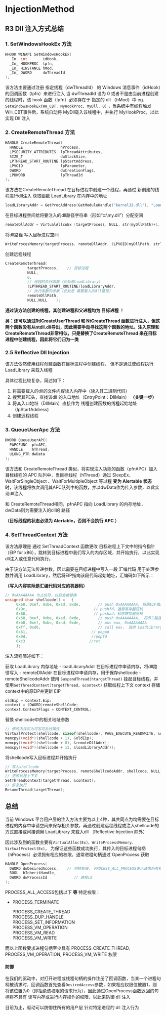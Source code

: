 # InjectionMethod


## R3 Dll 注入方式总结

### 1. SetWindowsHookEx 方法

```c
HHOOK WINAPI SetWindowsHookEx(
  _In_ int       idHook,
  _In_ HOOKPROC  lpfn,
  _In_ HINSTANCE hMod,
  _In_ DWORD     dwThreadId
);
```

该方法主要通过注册 指定线程（dwThreadId） 的 Windows 消息事件（idHook）的回调函数（lpfn）来进行注入 当 dwThreadId 设为 0 或者不是由当前进程创建的线程时，该 hook 函数（lpfn）必须存在于 指定的 dll （hMod）中 eg. `SetWindowsHookEx(WH_CBT, MyHookProc, MyDll, 0)` ，当系统中有线程触发 WH\_CBT事件后，系统自动将 MyDll载入该线程中，并执行 MyHookProc，以此实现 Dll 注入

### 2. CreateRemoteThread 方法

```c
HANDLE CreateRemoteThread(
  HANDLE                 hProcess,
  LPSECURITY_ATTRIBUTES  lpThreadAttributes,
  SIZE_T                 dwStackSize,
  LPTHREAD_START_ROUTINE lpStartAddress,
  LPVOID                 lpParameter,
  DWORD                  dwCreationFlags,
  LPDWORD                lpThreadId
);
```

该方法在CreateRemoteThread 在目标进程中创建一个线程，再通过 新创建的线程进行dll注入 
获取函数 LoadLibrary 在内存中的地址
```c    
loadLibraryAddr = GetProcAddress(GetModuleHandle("kernel32.dll"), "LoadLibraryA");
``` 
在目标进程空间给将要注入的dll路径字符串（形如“c:\my.dll”）分配空间
```c
remoteDllAddr = VirtualAllcoEx (targetProcess, NULL, str(myDllPath)+1, MEM_COMMIT | MEM_READWRITE);
```
将dll路径 写入目标进程空间
```c
WriteProcesMemory(targetProcess, remoteDllAddr, (LPVOID)myDllPath, strlen(myDllPath)+1, NULL);  
```
创建远程线程
```c
CreateRemoteThread(
	      targetProcess,    // 目标进程
	      NULL,
	      0,
	      // 线程的执行函数（此处是LoadLibrary)
	      (LPTHREAD_START_ROUTINE)loadLibraryAddr, 
	      // 执行函数的参数（此处是 需要载入的dll路径）
	      remoteDllPath,
	      NULL,NULL    );    
```

**通过该方法创建的线程，其创建进程和父进程均为 目标进程 ！**

**另：还可以通过RtlCreateUserThread 和 NtCreateThread 函数进行注入，但这两个函数没有从ntdll.dll导出，因此需要手动寻找这两个函数的地址。注入原理和 CreateRemoteThread非常相似，只是替换了CreateRemoteThread 来在目标进程中创建线程，因此将它们归为一类**

### 2.5  Reflective Dll Injection

该方法依然使用线程创建函数在目标进程中创建线程， 但不是通过使线程执行 LoadLibrary 来载入线程

具体过程比较复杂，简述如下：

1. 将需要载入的dll的文件内容读入内存中（读入其二进制代码）
2. 搜索其PE头，查找该dll 的入口地址（EntryPoint：DllMain）  **（关键一步）**
3. 将其入口地址（DllMain）直接作为 线程创建函数的线程起始地址（lpStartAddress\)
4. 创建远程线程

### 3. QueueUserApc 方法

```c
DWORD QueueUserAPC(
  PAPCFUNC  pfnAPC,
  HANDLE    hThread,
  ULONG_PTR dwData
);
```

该方法和 CreateRemoteThread 类似，将实现注入功能的函数（pfnAPC）加入目标线程的 APC 队列中，当目标线程（hThread）通过 SleepEx、WaitForSingleObject 、WaitForMultipleObject 等过程 **变为 Alertable 状态** 时，该线程将依次调用其APC队列中的函数，并以dwData作为传入参数，以此实现dll注入

和 CreateRemoteThread相同，pfnAPC 指向 LoadLibrary 的内存地址，dwData则为需要注入的dll的 路径

  **（目标线程的状态必须为 Alertable，否则不会执行 APC ）**

### 4. SetThreadContext 方法

该方法原理是 通过 SetThreadContext 函数更改 目标进程上下文中的指令指针（EIP for x86），跳转到目标进程中我们写入的内存区域，并开始执行，以此实现dll注入或任意代码执行。

由于该方法无法传递参数，因此需要在目标进程中写入一段 汇编代码 用于处理参数并调用 LoadLibrary，然后将EIP指向该段代码起始地址，汇编码如下所示：

  **（写入内容实际是汇编代码对应的机器码）**

```c
// 0xAAAAAAAA 为占位符，以后会被替换   
unsigned char shellcode[] =   {
	 0x68, 0xef, 0xbe, 0xad, 0xde,        // push 0xAAAAAAAA, 将原EIP值压栈
	 0x9c,                              // pushfd，通用寄存器压栈
	 0x60,                              // pushad，标志寄存器压栈
	 0x68, 0xef, 0xbe, 0xad, 0xde,        // push 0xAAAAAAAA， 将dll路径压栈（传参）
	 0xb8, 0xef, 0xbe, 0xad, 0xde,        // mov eax, 0xAAAAAAAA 
	 0xff, 0xd0,                          // call eax， 调用 LoadLibrary
	 0x61,                             // popad
	 0x9d,                             //popfd
	 0xc3                             //ret   
	 };
   ```

注入流程简述如下：

获取 LoadLibrary 内存地址 - loadLibraryAddr
在目标进程中申请内存，将dll路径写入 - remoteDllAddr
在目标进程中申请内存，用于保存shellcode - remoteShellcodeAddr
使用 `SuspendThread(htargetThread)` 挂起目标线程，并使用`GetThreadContext(targetThread, &context)` 获取线程上下文 context
存储 context中的原EIP并更新 EIP

 ```c
oldEip = context.Eip;
context = (DWORD)remoteShellCode;
context.ContextFlags = CONTEXT_CONTROL;
```

替换 shellcode中的相关地址参数

```c
// 修改内存页为可写可执行属性
VirtualProtect(shellcode, sizeof(shellcode), PAGE_EXECUTE_READWRITE, &oldProtect);
memcpy((void*)(shellcode + 1), &oldEip);    
memcpy((void*)(shellcode + 8), &remoteDllAddr);
memcpy((void*)(shellcode + 13, &loadLibraryAddr));
```

将shellcode写入目标进程并开始执行

```c
// 写入shellcode
WriteProcessMemory(targetProcess, remoteShellcodeAddr, shellcode, NULL);
// 更改线程上下文
SetThreadContext(targetThread, &context);
// 恢复执行
ResumeThread(targetThread);
```

## 总结

当前 Windows 平台用户层的注入方法主要为以上4种，其共同点为均需要在目标进程的内存中申请空间来保存相关参数，再通过创建远程线程或注入shellcode的方式直接或间接调用 LoadLibrary 来载入dll （Reflective Injection 除外）

因此涉及到的函数主要有`VirtualAlloc(Ex)、WriteProcessMemory、VirtualProtect(Ex)`， 为保证这些函数成功执行，其传入的目标进程句柄（hProcess）必须拥有相应的权限，通常进程句柄通过 OpenProcess 获取

```c
HANDLE OpenProcess(
  DWORD dwDesiredAccess,    // 句柄权限， PROCESS_ALL_PROCESS表示请求所有权限
  BOOL  bInheritHandle,
  DWORD dwProcessId            // 进程id
);
```

PROCESS\_ALL\_ACCESS包括以下 **等** 特定权限：

* PROCESS\_TERMINATE

  PROCESS\_CREATE\_THREAD  
  PROCESS\_DUP\_HANDLE  
  PROCESS\_SET\_INFORMATION  
  PROCESS\_VM\_OPERATION  
  PROCESS\_VM\_READ  
  PROCESS\_VM\_WRITE

而以上函数要求进程句柄至少具有 PROCESS\_CREATE\_THREAD, PROCESS\_VM\_OPERATION, PROCESS\_VM\_WRITE 权限

#### 防御

在我们的驱动中，对打开进程或线程句柄的操作注册了回调函数，当某一个进程句柄被请求时，回调函数首先查看`DesiredAccess`参数，如果相应权限位被置1，则将该位置为0（即拒绝该权限的请求行为），因此通过OpenProcess函数返回的句柄将不具有 读写内存或进行内存操作的权限，以此来防御 dll 注入

目前为止，驱动可以防御住所有的用户层 针对特定进程的 dll 注入行为

<!--stackedit_data:
eyJoaXN0b3J5IjpbLTY0OTU5NTc3NiwtOTI1MDIyMjgsLTYzOD
E2ODI3NiwtODI4NzEwNDZdfQ==
-->